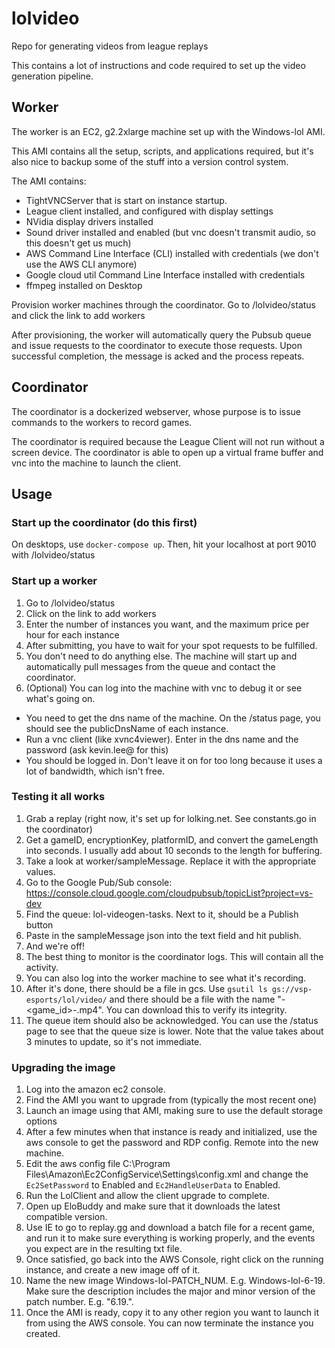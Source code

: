 # lolvideo
Repo for generating videos from league replays

This contains a lot of instructions and code required to set up the video generation pipeline.

## Worker
The worker is an EC2, g2.2xlarge machine set up with the Windows-lol AMI.

This AMI contains all the setup, scripts, and applications required, but it's also nice to backup some of the stuff into a version control system.

The AMI contains:
* TightVNCServer that is start on instance startup.
* League client installed, and configured with display settings
* NVidia display drivers installed
* Sound driver installed and enabled (but vnc doesn't transmit audio, so this doesn't get us much)
* AWS Command Line Interface (CLI) installed with credentials (we don't use the AWS CLI anymore)
* Google cloud util Command Line Interface installed with credentials
* ffmpeg installed on Desktop

Provision worker machines through the coordinator. Go to /lolvideo/status and click the link to add workers

After provisioning, the worker will automatically query the Pubsub queue and issue requests to the coordinator to execute those requests. Upon successful completion, the message is acked and the process repeats.

## Coordinator
The coordinator is a dockerized webserver, whose purpose is to issue commands to the workers to record games.

The coordinator is required because the League Client will not run without a screen device. The coordinator is able to open up a virtual frame buffer and vnc into the machine to launch the client.

## Usage

### Start up the coordinator (do this first)

On desktops, use `docker-compose up`. Then, hit your localhost at port 9010 with /lolvideo/status

### Start up a worker

1. Go to /lolvideo/status
2. Click on the link to add workers
3. Enter the number of instances you want, and the maximum price per hour for each instance
4. After submitting, you have to wait for your spot requests to be fulfilled.
5. You don't need to do anything else. The machine will start up and automatically pull messages from the queue and contact the coordinator.
6. (Optional) You can log into the machine with vnc to debug it or see what's going on.
  * You need to get the dns name of the machine. On the /status page, you should see the publicDnsName of each instance.
  * Run a vnc client (like xvnc4viewer). Enter in the dns name and the password (ask kevin.lee@ for this)
  * You should be logged in. Don't leave it on for too long because it uses a lot of bandwidth, which isn't free.

### Testing it all works
1. Grab a replay (right now, it's set up for lolking.net. See constants.go in the coordinator)
2. Get a gameID, encryptionKey, platformID, and convert the gameLength into seconds. I usually add about 10 seconds to the length for buffering.
3. Take a look at worker/sampleMessage. Replace it with the appropriate values.
4. Go to the Google Pub/Sub console: https://console.cloud.google.com/cloudpubsub/topicList?project=vs-dev
5. Find the queue: lol-videogen-tasks. Next to it, should be a Publish button
6. Paste in the sampleMessage json into the text field and hit publish.
7. And we're off!
8. The best thing to monitor is the coordinator logs. This will contain all the activity.
9. You can also log into the worker machine to see what it's recording.
10. After it's done, there should be a file in gcs. Use `gsutil ls gs://vsp-esports/lol/video/` and there should be a file with the name "<platform>-<game_id>-<champFocus>.mp4". You can download this to verify its integrity.
11. The queue item should also be acknowledged. You can use the /status page to see that the queue size is lower. Note that the value takes about 3 minutes to update, so it's not immediate.

### Upgrading the image

1. Log into the amazon ec2 console. 
2. Find the AMI you want to upgrade from (typically the most recent one)
3. Launch an image using that AMI, making sure to use the default storage options
4. After a few minutes when that instance is ready and initialized, use the aws console to get the password and RDP config. Remote into the new machine.
5. Edit the aws config file C:\Program Files\Amazon\Ec2ConfigService\Settings\config.xml and change the `Ec2SetPassword` to Enabled and `Ec2HandleUserData` to Enabled.
6. Run the LolClient and allow the client upgrade to complete.
7. Open up EloBuddy and make sure that it downloads the latest compatible version.
8. Use IE to go to replay.gg and download a batch file for a recent game, and run it to make sure everything is working properly, and the events you expect are in the resulting txt file.
9. Once satisfied, go back into the AWS Console, right click on the running instance, and create a new image off of it.
10. Name the new image Windows-lol-PATCH_NUM. E.g. Windows-lol-6-19. Make sure the description includes the major and minor version of the patch number. E.g. "6.19.".
11. Once the AMI is ready, copy it to any other region you want to launch it from using the AWS console. You can now terminate the instance you created.
